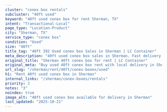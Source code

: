 ```yaml
---
cluster: "conex box rentals"
subcluster: "40ft used"
keyword: "40ft used conex box for rent Sherman, TX"
intent: "Transactional-Local"
page_type: "Location-Product"
city: "Sherman, TX"
service_type: "conex box"
condition: "Used"
size: "40ft"
title_tag: "40ft 392 Used conex box Sales in Sherman | LC Container"
meta_description: "40ft used conex box sales in Sherman. Fast delivery, competitive pricing. Serving conex boxes area. Quote ID: 5AO. Call (214) 524-4168 for your free quote today."
original_title: "Sherman 40ft conex box for rent | LC Container"
original_meta: "Buy used 40ft conex box rent with local delivery in Sherman, TX. LC Container — local Since 2003. Request a fast quote today."
url_slug: "/sherman/rent/40ft/conex-boxes/used"
h1: "Rent 40ft used conex box in Sherman"
internal_links: "/sherman/conex-boxes/rentals"
priority: 3
notes: "3"
noindex: true
image_alt: "40ft used conex box available for delivery in Sherman"
last_updated: "2025-10-21"
---
```


<!-- TODO: Add unique city/inventory copy, images, and internal links here. -->
